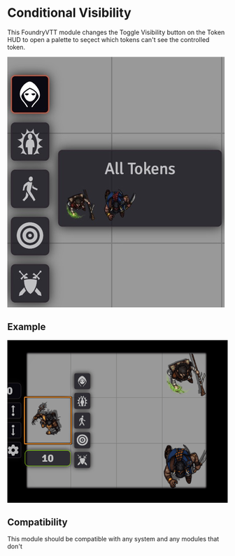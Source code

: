# Conditional Visibility

This FoundryVTT module changes the Toggle Visibility button on the Token HUD to open a palette to seçect which tokens can't see the controlled token.

![](https://raw.githubusercontent.com/mclemente/conditional-visibility/refs/heads/main/media/Example%201.jpg)

## Example


![](https://raw.githubusercontent.com/mclemente/conditional-visibility/refs/heads/main/media/Example%202.gif)


## Compatibility

This module should be compatible with any system and any modules that don't
